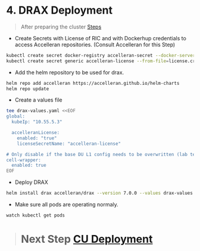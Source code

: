 # **4. DRAX Deployment**

> After preparing the cluster [Steps](/drax-docs/kubernetes_ng-install)

- Create Secrets with License of RIC and with Dockerhup credentials to access Accelleran repositories. (Consult Accelleran for this Step)
```bash
kubectl create secret docker-registry accelleran-secret --docker-server=docker.io --docker-username=<username> --docker-password=<password> --docker-email=<email>
kubectl create secret generic accelleran-license --from-file=license.crt
```

- Add the helm repository to be used for drax.
```bash
helm repo add accelleran https://accelleran.github.io/helm-charts
helm repo update
```

- Create a values file
```bash
tee drax-values.yaml <<EOF
global:
  kubeIp: "10.55.5.3"

  accelleranLicense:
    enabled: "true"
    licenseSecretName: "accelleran-license"

# Only disable if the base DU L1 config needs to be overwritten (lab testing cases or engineering builds)
cell-wrapper:
  enabled: true
EOF
```
- Deploy DRAX
```bash
helm install drax accelleran/drax --version 7.0.0 --values drax-values.yaml --debug
```
- Make sure all pods are operating normaly.
```bash
watch kubectl get pods
```

> # Next Step [CU Deployment](/drax-docs/cu_ng-install/)